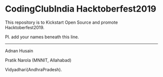 CodingClubIndia Hacktoberfest2019
==================================================================================

This repository is to Kickstart Open Source and promote Hacktoberfest2019.

Pl. add your names beneath this line.

 ---------------------------------------------------------------------------------

 Adnan Husain 

 Pratik Narola (MNNIT, Allahabad)

Vidyadhari(AndhraPradesh).
